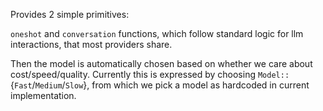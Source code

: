Provides 2 simple primitives:

`oneshot` and `conversation` functions, which follow standard logic for llm interactions, that most providers share.

Then the model is automatically chosen based on whether we care about cost/speed/quality. Currently this is expressed by choosing `Model::`{`Fast`/`Medium`/`Slow`}, from which we pick a model as hardcoded in current implementation. 
